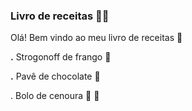

### Livro de receitas :woman_cook:

Olá! Bem vindo ao meu livro de receitas :wave:

**.** Strogonoff de frango :poultry_leg:

**.** Pavê de chocolate :chocolate_bar:

. Bolo de cenoura :birthday: :carrot:



###  



